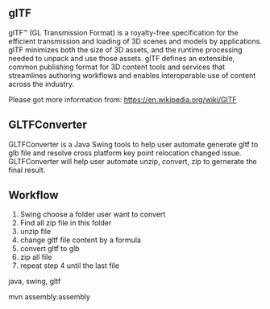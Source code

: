 ## glTF
glTF™ (GL Transmission Format) is a royalty-free specification for the efficient transmission and loading of 3D scenes and models by applications. glTF minimizes both the size of 3D assets, and the runtime processing needed to unpack and use those assets. glTF defines an extensible, common publishing format for 3D content tools and services that streamlines authoring workflows and enables interoperable use of content across the industry.

Please got more information from: https://en.wikipedia.org/wiki/GlTF

## GLTFConverter
GLTFConverter is a Java Swing tools to help user automate generate gltf to glb file and resolve cross platform key point relocation changed issue.
GLTFConverter will help user automate unzip, convert, zip to gernerate the final result.

## Workflow
1. Swing choose a folder user want to convert
2. Find all zip file in this folder
3. unzip file
4. change gltf file content by a formula
5. convert gltf to glb
6. zip all file
7. repeat step 4 until the last file


java, swing, gltf

mvn assembly:assembly

